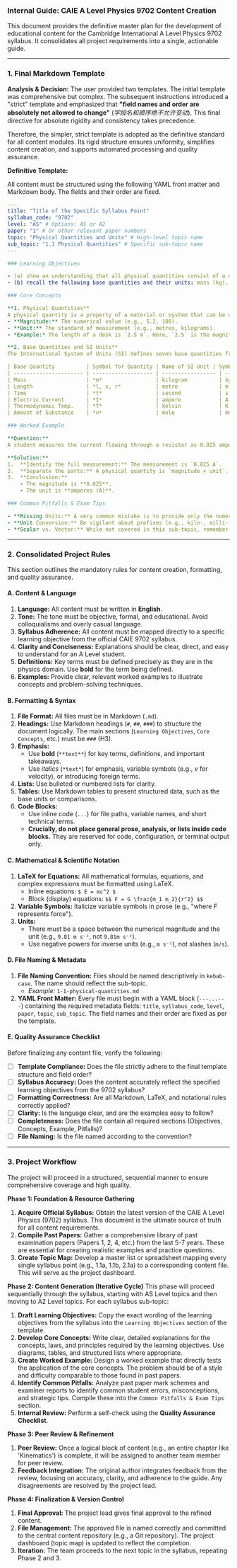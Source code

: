 ### **Internal Guide: CAIE A Level Physics 9702 Content Creation**

This document provides the definitive master plan for the development of educational content for the Cambridge International A Level Physics 9702 syllabus. It consolidates all project requirements into a single, actionable guide.

---

### **1. Final Markdown Template**

**Analysis & Decision:**
The user provided two templates. The initial template was comprehensive but complex. The subsequent instructions introduced a "strict" template and emphasized that **"field names and order are absolutely not allowed to change"** (*字段名和顺序绝不允许变动*). This final directive for absolute rigidity and consistency takes precedence.

Therefore, the simpler, strict template is adopted as the definitive standard for all content modules. Its rigid structure ensures uniformity, simplifies content creation, and supports automated processing and quality assurance.

**Definitive Template:**

All content must be structured using the following YAML front matter and Markdown body. The fields and their order are fixed.

```yaml
---
title: "Title of the Specific Syllabus Point"
syllabus_code: "9702"
level: "AS" # Options: AS or A2
paper: "1" # Or other relevant paper numbers
topic: "Physical Quantities and Units" # High-level topic name
sub_topic: "1.1 Physical Quantities" # Specific sub-topic name
---

### Learning Objectives

- (a) show an understanding that all physical quantities consist of a numerical magnitude and a unit
- (b) recall the following base quantities and their units: mass (kg), length (m), time (s), current (A), temperature (K), amount of substance (mol)

### Core Concepts

**1. Physical Quantities**
A physical quantity is a property of a material or system that can be quantified by measurement. It is always expressed as a combination of a numerical magnitude and a unit.
- **Magnitude:** The numerical value (e.g., 5.2, 100).
- **Unit:** The standard of measurement (e.g., metres, kilograms).
- *Example:* The length of a desk is `2.5 m`. Here, `2.5` is the magnitude and `m` (metres) is the unit.

**2. Base Quantities and SI Units**
The International System of Units (SI) defines seven base quantities from which all other physical quantities (derived quantities) are formed.

| Base Quantity          | Symbol for Quantity | Name of SI Unit | Symbol for Unit |
| ---------------------- | ------------------- | ----------------- | --------------- |
| Mass                   | *m*                 | kilogram          | kg              |
| Length                 | *l, x, r*           | metre             | m               |
| Time                   | *t*                 | second            | s               |
| Electric Current       | *I*                 | ampere            | A               |
| Thermodynamic Temp.    | *T*                 | kelvin            | K               |
| Amount of Substance    | *n*                 | mole              | mol             |

### Worked Example

**Question:**
A student measures the current flowing through a resistor as 0.025 amperes. Identify the magnitude and the unit of this physical quantity.

**Solution:**
1.  **Identify the full measurement:** The measurement is `0.025 A`.
2.  **Separate the parts:** A physical quantity is `magnitude × unit`.
3.  **Conclusion:**
    - The magnitude is **0.025**.
    - The unit is **amperes (A)**.

### Common Pitfalls & Exam Tips

- **Missing Units:** A very common mistake is to provide only the numerical answer in calculations. Always include the correct unit. An answer of `50` is incorrect; `50 Hz` is correct.
- **Unit Conversion:** Be vigilant about prefixes (e.g., kilo-, milli-, micro-). The base SI units (e.g., m, s, kg) must be used in most standard physics equations. Convert all quantities to base SI units *before* substituting them into formulas.
- **Scalar vs. Vector:** While not covered in this sub-topic, remember that some quantities (vectors) also have a direction. Base quantities are scalars.

```

---

### **2. Consolidated Project Rules**

This section outlines the mandatory rules for content creation, formatting, and quality assurance.

#### **A. Content & Language**

1.  **Language:** All content must be written in **English**.
2.  **Tone:** The tone must be objective, formal, and educational. Avoid colloquialisms and overly casual language.
3.  **Syllabus Adherence:** All content must be mapped directly to a specific learning objective from the official CAIE 9702 syllabus.
4.  **Clarity and Conciseness:** Explanations should be clear, direct, and easy to understand for an A Level student.
5.  **Definitions:** Key terms must be defined precisely as they are in the physics domain. Use **bold** for the term being defined.
6.  **Examples:** Provide clear, relevant worked examples to illustrate concepts and problem-solving techniques.

#### **B. Formatting & Syntax**

1.  **File Format:** All files must be in Markdown (`.md`).
2.  **Headings:** Use Markdown headings (`#`, `##`, `###`) to structure the document logically. The main sections (`Learning Objectives`, `Core Concepts`, etc.) must be `###` (H3).
3.  **Emphasis:**
    - Use **bold** (`**text**`) for key terms, definitions, and important takeaways.
    - Use *italics* (`*text*`) for emphasis, variable symbols (e.g., *v* for velocity), or introducing foreign terms.
4.  **Lists:** Use bulleted or numbered lists for clarity.
5.  **Tables:** Use Markdown tables to present structured data, such as the base units or comparisons.
6.  **Code Blocks:**
    - Use inline code (`...`) for file paths, variable names, and short technical terms.
    - **Crucially, do not place general prose, analysis, or lists inside code blocks.** They are reserved for code, configuration, or terminal output only.

#### **C. Mathematical & Scientific Notation**

1.  **LaTeX for Equations:** All mathematical formulas, equations, and complex expressions must be formatted using LaTeX.
    - Inline equations: `$ E = mc^2 $`
    - Block (display) equations: `$$ F = G \frac{m_1 m_2}{r^2} $$`
2.  **Variable Symbols:** Italicize variable symbols in prose (e.g., "where *F* represents force").
3.  **Units:**
    - There must be a space between the numerical magnitude and the unit (e.g., `9.81 m s⁻²`, not `9.81m s⁻²`).
    - Use negative powers for inverse units (e.g., `m s⁻¹`), not slashes (`m/s`).

#### **D. File Naming & Metadata**

1.  **File Naming Convention:** Files should be named descriptively in `kebab-case`. The name should reflect the sub-topic.
    - *Example:* `1-1-physical-quantities.md`
2.  **YAML Front Matter:** Every file must begin with a YAML block (`---...---`) containing the required metadata fields: `title`, `syllabus_code`, `level`, `paper`, `topic`, `sub_topic`. The field names and their order are fixed as per the template.

#### **E. Quality Assurance Checklist**

Before finalizing any content file, verify the following:
- [ ] **Template Compliance:** Does the file strictly adhere to the final template structure and field order?
- [ ] **Syllabus Accuracy:** Does the content accurately reflect the specified learning objectives from the 9702 syllabus?
- [ ] **Formatting Correctness:** Are all Markdown, LaTeX, and notational rules correctly applied?
- [ ] **Clarity:** Is the language clear, and are the examples easy to follow?
- [ ] **Completeness:** Does the file contain all required sections (Objectives, Concepts, Example, Pitfalls)?
- [ ] **File Naming:** Is the file named according to the convention?

---

### **3. Project Workflow**

The project will proceed in a structured, sequential manner to ensure comprehensive coverage and high quality.

**Phase 1: Foundation & Resource Gathering**
1.  **Acquire Official Syllabus:** Obtain the latest version of the CAIE A Level Physics (9702) syllabus. This document is the ultimate source of truth for all content requirements.
2.  **Compile Past Papers:** Gather a comprehensive library of past examination papers (Papers 1, 2, 4, etc.) from the last 5-7 years. These are essential for creating realistic examples and practice questions.
3.  **Create Topic Map:** Develop a master list or spreadsheet mapping every single syllabus point (e.g., 1.1a, 1.1b, 2.1a) to a corresponding content file. This will serve as the project dashboard.

**Phase 2: Content Generation (Iterative Cycle)**
This phase will proceed sequentially through the syllabus, starting with AS Level topics and then moving to A2 Level topics. For each syllabus sub-topic:

1.  **Draft Learning Objectives:** Copy the exact wording of the learning objectives from the syllabus into the `Learning Objectives` section of the template.
2.  **Develop Core Concepts:** Write clear, detailed explanations for the concepts, laws, and principles required by the learning objectives. Use diagrams, tables, and structured lists where appropriate.
3.  **Create Worked Example:** Design a worked example that directly tests the application of the core concepts. The problem should be of a style and difficulty comparable to those found in past papers.
4.  **Identify Common Pitfalls:** Analyze past paper mark schemes and examiner reports to identify common student errors, misconceptions, and strategic tips. Compile these into the `Common Pitfalls & Exam Tips` section.
5.  **Internal Review:** Perform a self-check using the **Quality Assurance Checklist**.

**Phase 3: Peer Review & Refinement**
1.  **Peer Review:** Once a logical block of content (e.g., an entire chapter like 'Kinematics') is complete, it will be assigned to another team member for peer review.
2.  **Feedback Integration:** The original author integrates feedback from the review, focusing on accuracy, clarity, and adherence to the guide. Any disagreements are resolved by the project lead.

**Phase 4: Finalization & Version Control**
1.  **Final Approval:** The project lead gives final approval to the refined content.
2.  **File Management:** The approved file is named correctly and committed to the central content repository (e.g., a Git repository). The project dashboard (topic map) is updated to reflect the completion.
3.  **Iteration:** The team proceeds to the next topic in the syllabus, repeating Phase 2 and 3.